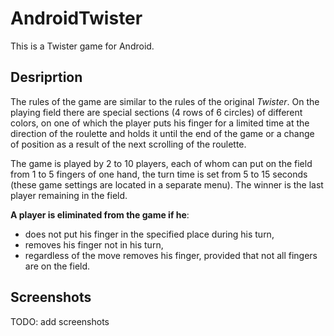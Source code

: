 # AndroidTwister

This is a Twister game for Android.
## Desriprtion
The rules of the game are similar to the rules of the original *Twister*. On the playing field there are special sections (4 rows of 6 circles) of different colors, on one of which
 the player puts his finger for a limited time at the direction of the roulette and holds it until the end of the game or a change of position as a result of the next scrolling of the 
roulette.

The game is played by 2 to 10 players, each of whom can put on the field from 1 to 5 fingers of one hand, the turn time is set from 5 to 15 seconds (these game settings are located in 
a separate menu). The winner is the last player remaining in the field.

**A player is eliminated from the game if he**:</br>
- does not put his finger in the specified place during his turn,
- removes his finger not in his turn,
- regardless of the move removes his finger, provided that not all fingers are on the field.
## Screenshots
TODO: add screenshots
